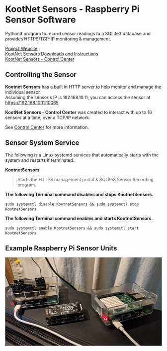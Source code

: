 # KootNet Sensors - Raspberry Pi Sensor Software
Python3 program to record sensor readings to a SQLite3 database and provides HTTPS/TCP-IP monitoring & management.

[Project Website](http://kootenay-networks.com/?page_id=170)  
[KootNet Sensors Downloads and Instructions](http://kootenay-networks.com/?page_id=236)  
[KootNet Sensors - Control Center](https://github.com/chad-ermacora/sensor-control-center)

Controlling the Sensor
-------------------------

**Kootnet Sensors** has a built in HTTP server to help monitor and manage the individual sensor.  
Assuming the sensor's IP is 192.168.10.11, you can access the sensor at https://192.168.10.11:10065

**KootNet Sensors - Control Center** was created to interact with up to 16 sensors at a time, over a TCP/IP network.

See [Control Center](https://github.com/chad-ermacora/sensor-control-center) for more information.


Sensor System Service
----------

The following is a Linux systemd services that automatically starts with the system and restarts if terminated. 

**KootnetSensors**
>Starts the HTTPS management portal & SQLite3 Sensor Recording program.

**The following Terminal command disables and stops KootnetSensors.**
```
sudo systemctl disable KootnetSensors && sudo systemctl stop KootnetSensors
```
**The following Terminal command enables and starts KootnetSensors.**
```
sudo systemctl enable KootnetSensors && sudo systemctl start KootnetSensors
```
Example Raspberry Pi Sensor Units
---------------------
![KootNet Sensors - Raspberry Pi Sensors](extras/SensorHardware.jpg "Raspberry Pi Sensors")
